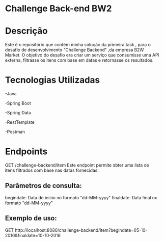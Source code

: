 #  Challenge Back-end BW2


# Descrição


Este é o repositório que contém minha solução  da primeira task , para o desafio de desenvolvimento "Challenge Backend" ,da empresa  B2W Market.
O objetivo do desafio era criar um serviço que consumisse uma API externa, filtrasse os itens com base em datas e retornasse os resultados.

# Tecnologias Utilizadas

-Java

-Spring Boot

-Spring Data

-RestTemplate

-Postman

# Endpoints

GET /challenge-backend/item
Este endpoint permite obter uma lista de itens filtrados com base nas datas fornecidas.

## Parâmetros de consulta:

begindate: Data de início no formato "dd-MM-yyyy"
finaldate: Data final no formato "dd-MM-yyyy"

## Exemplo de uso:
GET http://localhost:8080/challenge-backend/item?begindate=05-10-2016&finaldate=10-10-2016

